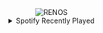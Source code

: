 <div align="center">
<picture>
    <source media="(prefers-color-scheme: dark)" srcset="https://i.ibb.co/gtJxHF4/output-gif.gif">
    <source media="(prefers-color-scheme: light)" srcset="https://i.ibb.co/gtJxHF4/output-gif.gif">
    <img alt="RENOS" src="https://i.ibb.co/gtJxHF4/output-gif.gif">
</picture>
<details>
<summary>Spotify Recently Played</summary>
<img src="https://spotify-recently-played-readme.vercel.app/api?user=31d6d6zerc5ct6kck32na2ozsqf4&unique=1&width=400" alt="Spotify" />
</details>
</div>

<!-- Image deletion URL: https://ibb.co/ygqrGB4/7cf7e50032aec11292800c04f57f660a -->